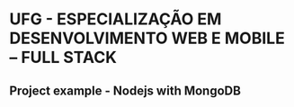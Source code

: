 # UFG - ESPECIALIZAÇÃO EM DESENVOLVIMENTO WEB E MOBILE – FULL STACK
 
## Project example - Nodejs with MongoDB
